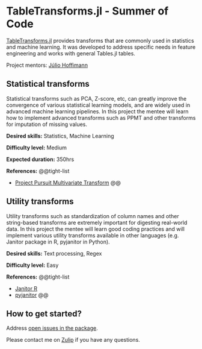 # TableTransforms.jl - Summer of Code

[TableTransforms.jl](https://github.com/JuliaML/TableTransforms.jl) provides transforms that are commonly
used in statistics and machine learning. It was developed to address specific needs in feature engineering
and works with general Tables.jl tables.

Project mentors: [Júlio Hoffimann](https://github.com/juliohm)

## Statistical transforms

Statistical transforms such as PCA, Z-score, etc, can greatly improve the convergence of various statistical
learning models, and are widely used in advanced machine learning pipelines. In this project the mentee will
learn how to implement advanced transforms such as PPMT and other transforms for imputation of missing values.

**Desired skills:** Statistics, Machine Learning

**Difficulty level:** Medium

**Expected duration:** 350hrs

**References:**
@@tight-list
- [Project Pursuit Multivariate Transform](https://geostatisticslessons.com/lessons/ppmt)
@@

## Utility transforms

Utility transforms such as standardization of column names and other string-based transforms are extremely important
for digesting real-world data. In this project the mentee will learn good coding practices and will implement various
utility transforms available in other languages (e.g. Janitor package in R, pyjanitor in Python).

**Desired skills:** Text processing, Regex

**Difficulty level:** Easy

**References:**
@@tight-list
- [Janitor R](https://garthtarr.github.io/meatR/janitor.html)
- [pyjanitor](https://github.com/pyjanitor-devs/pyjanitor)
@@

## How to get started?

Address [open issues in the package](https://github.com/JuliaML/TableTransforms.jl).

Please contact me on [Zulip](https://julialang.zulipchat.com) if you have any questions.
